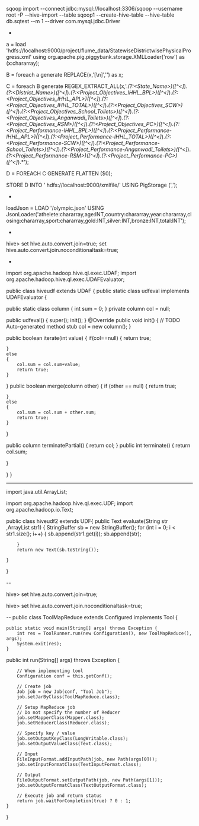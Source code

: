 sqoop import --connect jdbc:mysql://localhost:3306/sqoop --username root -P --hive-import --table sqoop1 --create-hive-table --hive-table db.sqtest --m 1 --driver com.mysql.jdbc.Driver

-

a = load 'hdfs://localhost:9000/project/flume_data/StatewiseDistrictwisePhysicalProgress.xml' using org.apache.pig.piggybank.storage.XMLLoader('row') as (x:chararray);


B = foreach a generate REPLACE(x,'[\\n]','') as x;

C = foreach B generate REGEX_EXTRACT_ALL(x,'.*(?:<State_Name>)([^<]*).*(?:<District_Name>)([^<]*).*(?:<Project_Objectives_IHHL_BPL>)([^<]*).*(?:<Project_Objectives_IHHL_APL>)([^<]*).*(?:<Project_Objectives_IHHL_TOTAL>)([^<]*).*(?:<Project_Objectives_SCW>)([^<]*).*(?:<Project_Objectives_School_Toilets>)([^<]*).*(?:<Project_Objectives_Anganwadi_Toilets>)([^<]*).*(?:<Project_Objectives_RSM>)([^<]*).*(?:<Project_Objectives_PC>)([^<]*).*(?:<Project_Performance-IHHL_BPL>)([^<]*).*(?:<Project_Performance-IHHL_APL>)([^<]*).*(?:<Project_Performance-IHHL_TOTAL>)([^<]*).*(?:<Project_Performance-SCW>)([^<]*).*(?:<Project_Performance-School_Toilets>)([^<]*).*(?:<Project_Performance-Anganwadi_Toilets>)([^<]*).*(?:<Project_Performance-RSM>)([^<]*).*(?:<Project_Performance-PC>)([^<]*).*');


D = FOREACH C GENERATE FLATTEN ($0);

STORE D INTO ' hdfs://localhost:9000/xmlfile/' USING PigStorage (',');


-



loadJson = LOAD '/olympic.json' USING JsonLoader('athelete:chararray,age:INT,country:chararray,year:chararray,closing:chararray,sport:chararray,gold:INT,silver:INT,bronze:INT,total:INT');

-

hive> set hive.auto.convert.join=true;
set hive.auto.convert.join.noconditionaltask=true;



-

import org.apache.hadoop.hive.ql.exec.UDAF;
import org.apache.hadoop.hive.ql.exec.UDAFEvaluator;

public class hiveudf extends UDAF {
  public static class udfeval implements UDAFEvaluator
  {
	  
  public static class column
  {
	  int sum = 0;
  }
private column col = null;

public udfeval()
{
	super();
	init();
}
	@Override
	public void init() {
		// TODO Auto-generated method stub
		col = new column(); 
	}

	
public boolean iterate(int value)
{
	if(col==null)
	{
		return true;
		
	}
	else
	{
		col.sum = col.sum+value;
		return true;
	}
}
public boolean merge(column other)
{
	if (other == null)
	{
		return true;
		
	}
	else
	{
		col.sum = col.sum + other.sum;
		return true;
	}
	

  }

public column terminatePartial()
{
	return col;
}
public  int terminate()
{
	return col.sum;
	
}

  
  } 
}
	  
  	
---




import java.util.ArrayList;

import org.apache.hadoop.hive.ql.exec.UDF;
import org.apache.hadoop.io.Text;

public class hiveudf2 extends UDF{
	public Text evaluate(String str ,ArrayList<String> str1)
	{
		StringBuffer sb = new StringBuffer();
		for (int i = 0; i < str1.size(); i++) {
			sb.append(str1.get(i));
			sb.append(str);
			
		}
		return new Text(sb.toString());
		
	}
	

}


--

hive> set hive.auto.convert.join=true;

hive> set hive.auto.convert.join.noconditionaltask=true;

--
public class ToolMapReduce extends Configured implements Tool {
 
    public static void main(String[] args) throws Exception {
        int res = ToolRunner.run(new Configuration(), new ToolMapReduce(), args);
        System.exit(res);
    }

 public int run(String[] args) throws Exception {
 
        // When implementing tool
        Configuration conf = this.getConf();
 
        // Create job
        Job job = new Job(conf, "Tool Job");
        job.setJarByClass(ToolMapReduce.class);
 
        // Setup MapReduce job
        // Do not specify the number of Reducer
        job.setMapperClass(Mapper.class);
        job.setReducerClass(Reducer.class);
 
        // Specify key / value
        job.setOutputKeyClass(LongWritable.class);
        job.setOutputValueClass(Text.class);
 
        // Input
        FileInputFormat.addInputPath(job, new Path(args[0]));
        job.setInputFormatClass(TextInputFormat.class);
 
        // Output
        FileOutputFormat.setOutputPath(job, new Path(args[1]));
        job.setOutputFormatClass(TextOutputFormat.class);
 
        // Execute job and return status
        return job.waitForCompletion(true) ? 0 : 1;
    }
}

